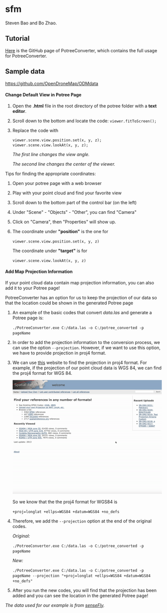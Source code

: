 # sfm
Steven Bao and Bo Zhao.

## Tutorial

[Here](https://github.com/potree/PotreeConverter) is the GitHub page of PotreeConverter, which contains the full usage for PotreeConverter.


## Sample data

https://github.com/OpenDroneMap/ODMdata

#### Change Default View in Potree Page

1. Open the **.html** file in the root directory of the potree folder with a **text editor**.

2. Scroll down to the bottom and locate the code: `viewer.fitToScreen();`

3. Replace the code with
    ```
    viewer.scene.view.position.set(x, y, z);
    viewer.scene.view.lookAt(x, y, z);
    ```
    *The first line changes the view angle.*

    *The second line changes the center of the viewer.*

Tips for finding the appropriate coordinates:
1. Open your potree page with a web browser

2. Play with your point cloud and find your favorite view

3. Scroll down to the bottom part of the control bar (on the left)

4. Under "Scene" - "Objects" - "Other", you can find "Camera"

5. Click on "Camera", then "Properties" will show up.

6. The coordinate under **"position"** is the one for

   `viewer.scene.view.position.set(x, y, z)`

   The coordinate under **"target"** is for

   `viewer.scene.view.lookAt(x, y, z)`

#### Add Map Projection Information

If your point cloud data contain map projection information, you can also add it to your Potree page!

PotreeConverter has an option for us to keep the projection of our data so that the location could be shown in the generated Potree page

1. An example of the basic codes that convert *data.las* and generate a Potree page is:

   `./PotreeConverter.exe C:/data.las -o C:/potree_converted -p pageName`

2. In order to add the projection information to the conversion process, we can use the option `--projection`. However, if we want to use this option, we have to provide projection in proj4 format.

3. We can use [this](https://spatialreference.org) website to find the projection in proj4 format. For example, if the projection of our point cloud data is WGS 84, we can find the proj4 format for WGS 84.

   ![how to find proj4 format](/tutorial_gifs/how-to-find-proj4-format.gif)

   So we know that the the proj4 format for WGS84 is

   `+proj=longlat +ellps=WGS84 +datum=WGS84 +no_defs`

4. Therefore, we add the `--projection` option at the end of the original codes.

   *Original:*

   `./PotreeConverter.exe C:/data.las -o C:/potree_converted -p pageName`

   *New:*

   `./PotreeConverter.exe C:/data.las -o C:/potree_converted -p pageName --projection "+proj=longlat +ellps=WGS84 +datum=WGS84 +no_defs"`

5. After you run the new codes, you will find that the projection has been added and you can see the location in the generated Potree page!

*The data used for our example is from [senseFly](https://www.sensefly.com/education/datasets/?dataset=4944).*
